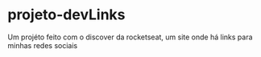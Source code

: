 # projeto-devLinks
 Um projéto feito com o discover da rocketseat, um site onde há links para minhas redes sociais
